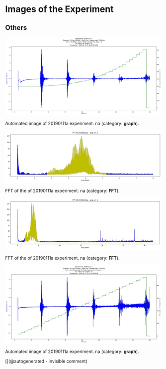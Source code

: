 # Images of the Experiment

## Others

![](/matty/20190111a/images/20190111a-2.jpg)

Automated image of 20190111a experiment. na (category: __graph__).

![](/matty/20190111a/images/20190111a-2-fft.jpg)

FFT of the of 20190111a experiment. na (category: __FFT__).

![](/matty/20190111a/images/20190111a-1-fft.jpg)

FFT of the of 20190111a experiment. na (category: __FFT__).

![](/matty/20190111a/images/20190111a-1.jpg)

Automated image of 20190111a experiment. na (category: __graph__).



[](@autogenerated - invisible comment)